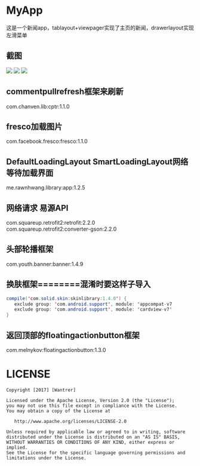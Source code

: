 # MyApp
这是一个新闻app，tablayout+viewpager实现了主页的新闻，drawerlayout实现左滑菜单
## 截图
![](https://github.com/Wantrer/MyApp/raw/master/raw/1.png)
![](https://github.com/Wantrer/MyApp/raw/master/raw/2.png)
![](https://github.com/Wantrer/MyApp/raw/master/raw/3.png)
## commentpullrefresh框架来刷新
com.chanven.lib:cptr:1.1.0
## fresco加载图片
com.facebook.fresco:fresco:1.1.0
## DefaultLoadingLayout SmartLoadingLayout网络等待加载界面
me.rawnhwang.library:app:1.2.5
## 网络请求 易源API
com.squareup.retrofit2:retrofit:2.2.0<br>
com.squareup.retrofit2:converter-gson:2.2.0
## 头部轮播框架
com.youth.banner:banner:1.4.9
## 换肤框架========混淆时要这样子导入
```java
compile('com.solid.skin:skinlibrary:1.4.0') {
   exclude group: 'com.android.support', module: 'appcompat-v7
   exclude group: 'com.android.support', module: 'cardview-v7'
}
```
## 返回顶部的floatingactionbutton框架
com.melnykov:floatingactionbutton:1.3.0

# LICENSE
```
Copyright [2017] [Wantrer]

Licensed under the Apache License, Version 2.0 (the "License");
you may not use this file except in compliance with the License.
You may obtain a copy of the License at

   http://www.apache.org/licenses/LICENSE-2.0

Unless required by applicable law or agreed to in writing, software
distributed under the License is distributed on an "AS IS" BASIS,
WITHOUT WARRANTIES OR CONDITIONS OF ANY KIND, either express or implied.
See the License for the specific language governing permissions and
limitations under the License.
```
